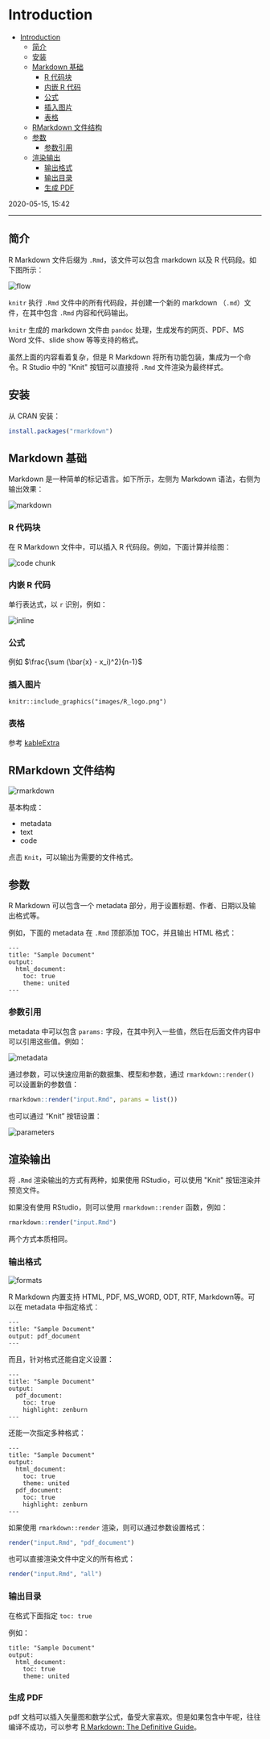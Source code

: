 # Introduction

- [Introduction](#introduction)
  - [简介](#简介)
  - [安装](#安装)
  - [Markdown 基础](#markdown-基础)
    - [R 代码块](#r-代码块)
    - [内嵌 R 代码](#内嵌-r-代码)
    - [公式](#公式)
    - [插入图片](#插入图片)
    - [表格](#表格)
  - [RMarkdown 文件结构](#rmarkdown-文件结构)
  - [参数](#参数)
    - [参数引用](#参数引用)
  - [渲染输出](#渲染输出)
    - [输出格式](#输出格式)
    - [输出目录](#输出目录)
    - [生成 PDF](#生成-pdf)

2020-05-15, 15:42
*** *

## 简介

R Markdown 文件后缀为 `.Rmd`，该文件可以包含 markdown 以及 R 代码段。如下图所示：

![flow](images/2020-05-15-15-33-10.png)

`knitr` 执行 `.Rmd` 文件中的所有代码段，并创建一个新的 markdown （`.md`）文件，在其中包含 `.Rmd` 内容和代码输出。

`knitr` 生成的 markdown 文件由 `pandoc` 处理，生成发布的网页、PDF、MS Word 文件、slide show 等等支持的格式。

虽然上面的内容看着复杂，但是 R Markdown 将所有功能包装，集成为一个命令。R Studio 中的 "Knit" 按钮可以直接将 `.Rmd` 文件渲染为最终样式。

## 安装

从 CRAN 安装：

```r
install.packages("rmarkdown")
```

## Markdown 基础

Markdown 是一种简单的标记语言。如下所示，左侧为 Markdown 语法，右侧为输出效果：

![markdown](images/2020-05-15-15-45-21.png)

### R 代码块

在 R Markdown 文件中，可以插入 R 代码段。例如，下面计算并绘图：

![code chunk](images/2020-05-15-15-50-16.png)

### 内嵌 R 代码

单行表达式，以 `r` 识别，例如：

![inline](images/2020-05-15-15-51-24.png)

### 公式

例如 $\frac{\sum (\bar{x} - x_i)^2}{n-1}$

### 插入图片

```{r, out.width='35%', fig.align='left', fig.cap='this is caption'}
knitr::include_graphics("images/R_logo.png")
```

### 表格

参考 [kableExtra](https://haozhu233.github.io/kableExtra/)

## RMarkdown 文件结构

![rmarkdown](images/2020-05-29-12-14-50.png)

基本构成：

- metadata
- text
- code

点击 `Knit`，可以输出为需要的文件格式。

## 参数

R Markdown 可以包含一个 metadata 部分，用于设置标题、作者、日期以及输出格式等。

例如，下面的 metadata 在 `.Rmd` 顶部添加 TOC，并且输出 HTML 格式：

```rmd
---
title: "Sample Document"
output:
  html_document:
    toc: true
    theme: united
---
```

### 参数引用

metadata 中可以包含 `params:` 字段，在其中列入一些值，然后在后面文件内容中可以引用这些值。例如：

![metadata](images/2020-05-15-16-01-42.png)

通过参数，可以快速应用新的数据集、模型和参数，通过 `rmarkdown::render()` 可以设置新的参数值：

```r
rmarkdown::render("input.Rmd", params = list())
```

也可以通过 “Knit” 按钮设置：

![parameters](images/2020-05-15-16-04-27.png)

## 渲染输出

将 `.Rmd` 渲染输出的方式有两种，如果使用 RStudio，可以使用 "Knit" 按钮渲染并预览文件。

如果没有使用 RStudio，则可以使用 `rmarkdown::render` 函数，例如：

```r
rmarkdown::render("input.Rmd")
```

两个方式本质相同。

### 输出格式

![formats](images/2020-05-15-16-05-06.png)

R Markdown 内置支持 HTML, PDF, MS_WORD, ODT, RTF, Markdown等。可以在 metadata 中指定格式：

```rmd
---
title: "Sample Document"
output: pdf_document
---
```

而且，针对格式还能自定义设置：

```rmd
---
title: "Sample Document"
output:
  pdf_document:
    toc: true
    highlight: zenburn
---
```

还能一次指定多种格式：

```rmd
---
title: "Sample Document"
output:
  html_document:
    toc: true
    theme: united
  pdf_document:
    toc: true
    highlight: zenburn
---
```

如果使用 `rmarkdown::render` 渲染，则可以通过参数设置格式：

```r
render("input.Rmd", "pdf_document")
```

也可以直接渲染文件中定义的所有格式：

```r
render("input.Rmd", "all")
```

### 输出目录

在格式下面指定 `toc: true`

例如：

```rmd
title: "Sample Document"
output:
  html_document:
    toc: true
    theme: united
```

### 生成 PDF

pdf 文档可以插入矢量图和数学公式，备受大家喜欢。但是如果包含中午呢，往往编译不成功，可以参考 [R Markdown: The Definitive Guide](https://bookdown.org/yihui/rmarkdown/)。

